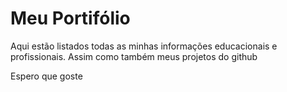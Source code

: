 <h1>Meu Portifólio</h1>
<p>Aqui estão listados todas as minhas informações educacionais e profissionais. Assim como também meus projetos do github</p>
<p>Espero que goste</p>
